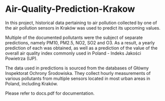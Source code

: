 # Air-Quality-Prediction-Krakow

In this project, historical data pertaining to air pollution collected by one of the air pollution sensors in Kraków was used to predict its upcoming values. 

Multiple of the documented pollutants were the subject of separate predictions, namely PM10, PM2.5, NO2, SO2 and O3. As a result, a yearly prediction of each was obtained, as well as a prediction of the value of the overall air quality index commonly used in Poland - Indeks Jakości Powietrza (IJP).

The data used in predictions is sourced from the databases of Główny Inspektorat Ochrony Środowiska. They collect hourly measurements of various pollutants from multiple sensors located in most urban areas in Poland, including Kraków.

Please refer to docs.pdf for documentation.

